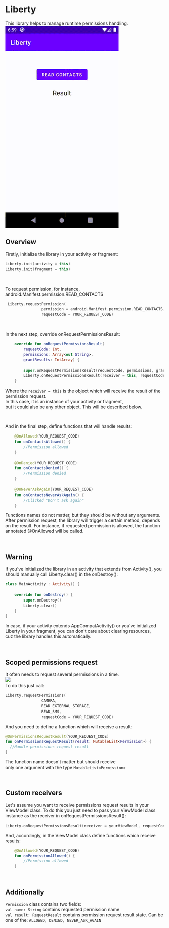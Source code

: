 # Liberty
This library helps to manage runtime permissions handling. 
<br/>
![](record_1.gif)
<br/>

## Overview ##
   
Firstly, initialize the library in your activity or fragment:
```kotlin
Liberty.init(activity = this)
Liberty.init(fragment = this)
 ```
<br/>

To request permission, for instance, android.Manifest.permission.READ_CONTACTS
```kotlin
 Liberty.requestPermission(
                permission = android.Manifest.permission.READ_CONTACTS,
                requestCode = YOUR_REQUEST_CODE)
```

<br/>

In the next step, override onRequestPermissionsResult:
```kotlin
    override fun onRequestPermissionsResult(
        requestCode: Int,
        permissions: Array<out String>,
        grantResults: IntArray) {

        super.onRequestPermissionsResult(requestCode, permissions, grantResults)
        Liberty.onRequestPermissionsResult(receiver = this, requestCode, permissions, grantResults)
    }
```
Where the ```receiver = this``` is the object which will receive the result of the permission request.<br/> 
In this case, it is an instance of your activity or fragment,<br/>
but it could also be any other object. This will be described below.
 
<br/>

And in the final step, define functions that will handle results:
```kotlin
    @OnAllowed(YOUR_REQUEST_CODE)
    fun onContactsAllowed() {
        //Permission allowed
    }
    
    @OnDenied(YOUR_REQUEST_CODE)
    fun onContactsDenied() {
        //Permission denied
    }
    
    @OnNeverAskAgain(YOUR_REQUEST_CODE)
    fun onContactsNeverAskAgain() {
        //Clicked "Don't ask again"
    }
```
Functions names do not matter, but they should be without any arguments.
After permission request, the library will trigger a certain method, depends on the result.
For instance, if requested permission is allowed, the function annotated @OnAllowed will be called.

<br/>

## Warning ##
If you've initialized the library in an activity that extends from Activity(), 
you should manually call Liberty.clear() in the onDestroy(): 
```kotlin
class MainActivity : Activity() {

    override fun onDestroy() {
        super.onDestroy()
        Liberty.clear()
    }
}
```
In case, if your activity extends AppCompatActivity() or you've initialized 
Liberty in your fragment, you can don't care about clearing resources,<br/>
cuz the library handles this automatically.

<br/>

## Scoped permissions request ##
It often needs to request several permissions in a time.
<br/>
![](record_2.gif)
<br/>
To do this just call:
```kotlin
Liberty.requestPermissions(
                CAMERA,
                READ_EXTERNAL_STORAGE,
                READ_SMS,
                requestCode = YOUR_REQUEST_CODE)
```

And you need to define a function which will receive a result:
```kotlin
@OnPermissionsRequestResult(YOUR_REQUEST_CODE)
fun onPermissionsRequestResult(result: MutableList<Permission>) {
  //Handle permissions request result
}
```

The function name doesn't matter but should receive<br/>
only one argument with the type ```MutableList<Permission>```

<br/>

## Custom receivers ## 
Let's assume you want to receive permissions request results in your ViewModel class.
To do this you just need to pass your ViewModel class instance as the receiver in onRequestPermissionsResult():
```kotlin
Liberty.onRequestPermissionsResult(receiver = yourViewModel, requestCode, permissions, grantResults)
```
And, accordingly, in the ViewModel class define functions which receive results:
```kotlin
    @OnAllowed(YOUR_REQUEST_CODE)
    fun onPermissionAllowed() {
        //Permission allowed
    }
```

<br/>

## Additionally ##

```Permission``` class contains two fields:<br/>
```val name: String``` contains requested permission name<br/>
```val result: RequestResult``` contains permission request result state. Can be one of the: ```ALLOWED, DENIED, NEVER_ASK_AGAIN```
<br/>







